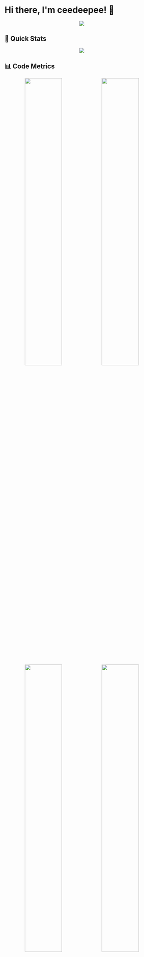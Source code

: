 # Hi there, I'm ceedeepee! 👋

<div align="center">
  <img src="https://capsule-render.vercel.app/api?type=waving&color=gradient&customColorList=0,2,2,5,30&height=200&section=header&text=ceedeepee&fontSize=90&animation=twinkling&fontAlignY=35&desc=Building%20Cool%20Stuff%20One%20Commit%20at%20a%20Time&descAlignY=55" />
</div>

## 🚀 Quick Stats

<div align="center">
  <img src="https://github-profile-summary-cards.vercel.app/api/cards/profile-details?username=ceedeepee&theme=radical" />
</div>

## 📊 Code Metrics

<div align="center">
  <img width="49%" src="https://github-profile-summary-cards.vercel.app/api/cards/stats?username=ceedeepee&theme=radical" />
  <img width="49%" src="https://github-profile-summary-cards.vercel.app/api/cards/productive-time?username=ceedeepee&theme=radical&utcOffset=0" />
</div>

<div align="center">
  <img width="49%" src="https://github-profile-summary-cards.vercel.app/api/cards/repos-per-language?username=ceedeepee&theme=radical" />
  <img width="49%" src="https://github-profile-summary-cards.vercel.app/api/cards/most-commit-language?username=ceedeepee&theme=radical" />
</div>

## 🔥 Streak & Activity

<div align="center">
  <img width="49%" src="https://github-readme-streak-stats.herokuapp.com/?user=ceedeepee&theme=radical&hide_border=true" />
  <img width="49%" src="https://github-readme-stats.vercel.app/api/top-langs/?username=ceedeepee&theme=radical&hide_border=true&layout=compact&langs_count=10" />
</div>

## 📈 Contribution Graph

<div align="center">
  <img src="https://github-readme-activity-graph.vercel.app/graph?username=ceedeepee&theme=react-dark&hide_border=true&area=true" />
</div>

## 🏆 GitHub Trophies

<div align="center">
  <img src="https://github-profile-trophy.vercel.app/?username=ceedeepee&theme=radical&no-frame=true&row=1&column=7&margin-w=15&margin-h=15" />
</div>

<!-- START_SECTION:code_metrics -->
## 📊 Lines of Code Changed

| Period | Lines Added/Removed | Commits |
|--------|-------------------|---------|
| Last 24 hours | `+514/-78` | 13 |
| Last 7 days | `+514/-78` | 13 |
| Last 30 days | `+514/-78` | 13 |
| This month | `+514/-78` | - |

*Last updated: 2025-06-18*
<!-- END_SECTION:code_metrics -->

<!-- START_SECTION:global_code_metrics -->
## 📊 Global Code Metrics (All Repositories)

| Period | Lines Added/Removed | Commits | Repos Active |
|--------|-------------------|---------|--------------|
| Last 24 hours | `+0/-0` | 0 | - |
| Last 7 days | `+0/-0` | 0 | - |
| Last 30 days | `+0/-0` | 0 | - |

*Last updated: Not yet run (across all public repos)*
<!-- END_SECTION:global_code_metrics -->

## 🎯 Current Focus

```yaml
currently_learning: ["Rust", "WebAssembly", "Kubernetes"]
working_on: ["Open Source Projects", "System Design"]
looking_to_collaborate: ["AI/ML Projects", "Developer Tools"]
ask_me_about: ["Python", "JavaScript", "DevOps", "Open Source"]
```

## 📊 Commit Activity

<div align="center">
  <img src="https://activity-graph.herokuapp.com/graph?username=ceedeepee&theme=react-dark&area=true&hide_border=true&custom_title=Contribution%20Graph" alt="Contribution Graph" />
</div>

## 💻 Tech Stack

<div align="center">
  
![Python](https://img.shields.io/badge/python-3670A0?style=for-the-badge&logo=python&logoColor=ffdd54)
![JavaScript](https://img.shields.io/badge/javascript-%23323330.svg?style=for-the-badge&logo=javascript&logoColor=%23F7DF1E)
![TypeScript](https://img.shields.io/badge/typescript-%23007ACC.svg?style=for-the-badge&logo=typescript&logoColor=white)
![React](https://img.shields.io/badge/react-%2320232a.svg?style=for-the-badge&logo=react&logoColor=%2361DAFB)
![Node.js](https://img.shields.io/badge/node.js-6DA55F?style=for-the-badge&logo=node.js&logoColor=white)
![Git](https://img.shields.io/badge/git-%23F05033.svg?style=for-the-badge&logo=git&logoColor=white)
![Docker](https://img.shields.io/badge/docker-%230db7ed.svg?style=for-the-badge&logo=docker&logoColor=white)
![AWS](https://img.shields.io/badge/AWS-%23FF9900.svg?style=for-the-badge&logo=amazon-aws&logoColor=white)

</div>

## 🌐 Connect with me

<div align="center">
  
[![LinkedIn](https://img.shields.io/badge/LinkedIn-%230077B5.svg?logo=linkedin&logoColor=white)](https://linkedin.com/in/ceedeepee)
[![Twitter](https://img.shields.io/badge/Twitter-%231DA1F2.svg?logo=Twitter&logoColor=white)](https://twitter.com/fafnir)
[![Telegram](https://img.shields.io/badge/Telegram-2CA5E0?logo=telegram&logoColor=white)](https://t.me/ceedeepee)


</div>

## 📊 Profile Views

<div align="center">
  <img src="https://komarev.com/ghpvc/?username=ceedeepee&color=blueviolet&style=flat-square&label=Profile+Views" alt="Profile views"/>
</div>

---

<div align="center">
  <img src="https://capsule-render.vercel.app/api?type=waving&color=gradient&height=100&section=footer"/>
</div>

